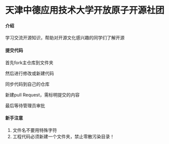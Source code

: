 # 天津中德应用技术大学开放原子开源社团

#### 介绍
学习交流开源知识，帮助对开源文化感兴趣的同学们了解开源


#### 提交代码


首先fork主仓库到文件夹

然后进行修改或新建代码

同步代码到自己的仓库

新建pull Request，需标明提交的内容

最后等待管理员审批

#### 新手注意
1. 文件名不要用特殊字符
2. 工程代码必须新建一个文件夹，禁止零散污染目录！